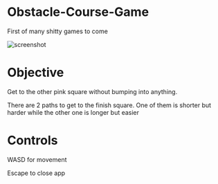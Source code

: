 # Obstacle-Course-Game
First of many shitty games to come

![screenshot](https://user-images.githubusercontent.com/54026268/134957903-d9ee03a7-c8ff-4a49-b32f-aa8473b04c0e.png)

# Objective
Get to the other pink square without bumping into anything.

There are 2 paths to get to the finish square. One of them is shorter but harder while the other one is longer but easier

# Controls
WASD for movement

Escape to close app
